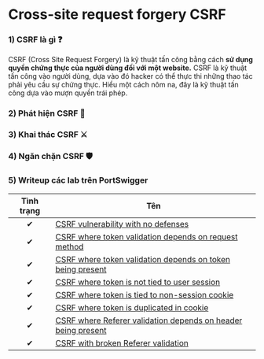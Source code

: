 # Cross-site request forgery CSRF

### 1) CSRF là gì ❓
CSRF (Cross Site Request Forgery) là kỹ thuật tấn công bằng cách **sử dụng quyền chứng thực của người dùng đối với một website.** CSRF là kỹ thuật tấn công vào người dùng, dựa vào đó hacker có thể thực thi những thao tác phải yêu cầu sự chứng thực. Hiểu một cách nôm na, đây là kỹ thuật tấn công dựa vào mượn quyền trái phép.

### 2) Phát hiện CSRF 🔎

### 3) Khai thác CSRF ⚔

### 4) Ngăn chặn CSRF 🛡

### 5) Writeup các lab trên PortSwigger

| Tình trạng | Tên |
|:-:|-|
| ✔ | [CSRF vulnerability with no defenses](https://github.com/C4T-cat/WriteUp_Port_Swigger/tree/main/Cross-site%20request%20forgery%20(CSRF)/CSRF%20vulnerability%20with%20no%20defenses) |
| ✔ | [CSRF where token validation depends on request method](https://github.com/C4T-cat/WriteUp_Port_Swigger/tree/main/Cross-site%20request%20forgery%20(CSRF)/CSRF%20where%20token%20validation%20depends%20on%20request%20method) |
| ✔ | [CSRF where token validation depends on token being present](https://github.com/C4T-cat/WriteUp_Port_Swigger/tree/main/Cross-site%20request%20forgery%20(CSRF)/CSRF%20where%20token%20validation%20depends%20on%20token%20being%20present) |
| ✔ | [CSRF where token is not tied to user session](https://github.com/C4T-cat/WriteUp_Port_Swigger/tree/main/Cross-site%20request%20forgery%20(CSRF)/CSRF%20where%20token%20is%20not%20tied%20to%20user%20session) |
| ✔ | [CSRF where token is tied to non-session cookie](https://github.com/C4T-cat/WriteUp_Port_Swigger/tree/main/Cross-site%20request%20forgery%20(CSRF)/CSRF%20where%20token%20is%20tied%20to%20non-session%20cookie) |
| ✔ | [CSRF where token is duplicated in cookie](https://github.com/C4T-cat/WriteUp_Port_Swigger/tree/main/Cross-site%20request%20forgery%20(CSRF)/CSRF%20where%20token%20is%20duplicated%20in%20cookie) |
| ✔ | [CSRF where Referer validation depends on header being present](https://github.com/C4T-cat/WriteUp_Port_Swigger/tree/main/Cross-site%20request%20forgery%20(CSRF)/CSRF%20where%20Referer%20validation%20depends%20on%20header%20being%20present) |
| ✔ | [CSRF with broken Referer validation](https://github.com/C4T-cat/WriteUp_Port_Swigger/tree/main/Cross-site%20request%20forgery%20(CSRF)/CSRF%20with%20broken%20Referer%20validation) |
